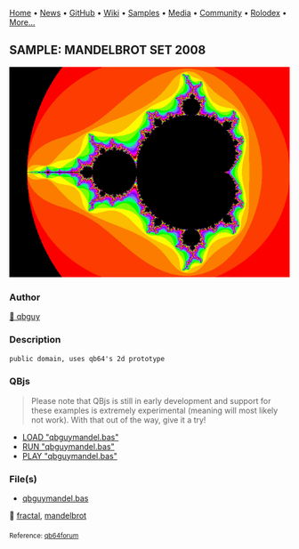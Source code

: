[Home](https://qb64.com) • [News](../../news.md) • [GitHub](../../github.md) • [Wiki](../../wiki.md) • [Samples](../../samples.md) • [Media](../../media.md) • [Community](../../community.md) • [Rolodex](../../rolodex.md) • [More...](../../more.md)

## SAMPLE: MANDELBROT SET 2008

![qbguymandel.png](img/qbguymandel.png)

### Author

[🐝 qbguy](../qbguy.md) 

### Description

```text
public domain, uses qb64's 2d prototype
```

### QBjs

> Please note that QBjs is still in early development and support for these examples is extremely experimental (meaning will most likely not work). With that out of the way, give it a try!

* [LOAD "qbguymandel.bas"](https://v6p9d9t4.ssl.hwcdn.net/html/5953810/index.html?src=https://qb64.com/samples/mandelbrot-set-2008/src/qbguymandel.bas)
* [RUN "qbguymandel.bas"](https://v6p9d9t4.ssl.hwcdn.net/html/5953810/index.html?mode=auto&src=https://qb64.com/samples/mandelbrot-set-2008/src/qbguymandel.bas)
* [PLAY "qbguymandel.bas"](https://v6p9d9t4.ssl.hwcdn.net/html/5953810/index.html?mode=play&src=https://qb64.com/samples/mandelbrot-set-2008/src/qbguymandel.bas)

### File(s)

* [qbguymandel.bas](src/qbguymandel.bas)

🔗 [fractal](../fractal.md), [mandelbrot](../mandelbrot.md)


<sub>Reference: [qb64forum](https://qb64forum.alephc.xyz/index.php?topic=186.0) </sub>
